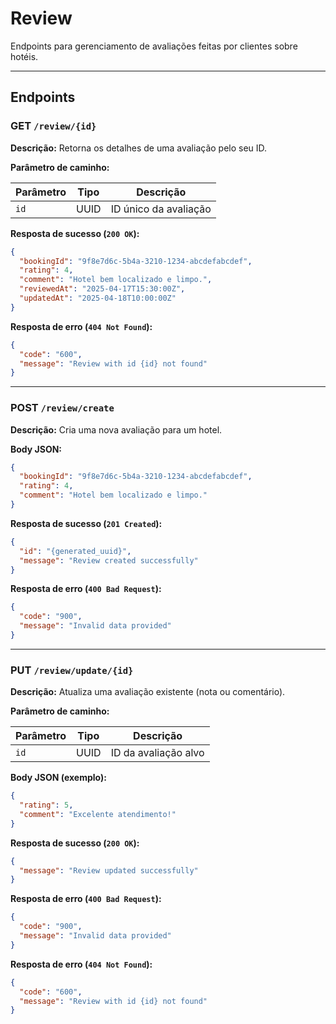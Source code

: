 # Review
Endpoints para gerenciamento de avaliações feitas por clientes sobre hotéis.

---

## Endpoints

### GET `/review/{id}`

**Descrição:** Retorna os detalhes de uma avaliação pelo seu ID.

**Parâmetro de caminho:**

| Parâmetro | Tipo | Descrição             |
|-----------|------|-----------------------|
| `id`      | UUID | ID único da avaliação |

**Resposta de sucesso (`200 OK`):**

```json
{
  "bookingId": "9f8e7d6c-5b4a-3210-1234-abcdefabcdef",
  "rating": 4,
  "comment": "Hotel bem localizado e limpo.",
  "reviewedAt": "2025-04-17T15:30:00Z",
  "updatedAt": "2025-04-18T10:00:00Z"
}
```

**Resposta de erro (`404 Not Found`):**

```json
{
  "code": "600",
  "message": "Review with id {id} not found"
}
```

---

### POST `/review/create`

**Descrição:** Cria uma nova avaliação para um hotel.

**Body JSON:**

```json
{
  "bookingId": "9f8e7d6c-5b4a-3210-1234-abcdefabcdef",
  "rating": 4,
  "comment": "Hotel bem localizado e limpo."
}
```

**Resposta de sucesso (`201 Created`):**

```json
{
  "id": "{generated_uuid}",
  "message": "Review created successfully"
}
```

**Resposta de erro (`400 Bad Request`):**

```json
{
  "code": "900",
  "message": "Invalid data provided"
}
```

---

### PUT `/review/update/{id}`

**Descrição:** Atualiza uma avaliação existente (nota ou comentário).

**Parâmetro de caminho:**

| Parâmetro | Tipo | Descrição             |
|-----------|------|-----------------------|
| `id`      | UUID | ID da avaliação alvo  |

**Body JSON (exemplo):**

```json
{
  "rating": 5,
  "comment": "Excelente atendimento!"
}
```

**Resposta de sucesso (`200 OK`):**

```json
{
  "message": "Review updated successfully"
}
```

**Resposta de erro (`400 Bad Request`):**

```json
{
  "code": "900",
  "message": "Invalid data provided"
}
```

**Resposta de erro (`404 Not Found`):**

```json
{
  "code": "600",
  "message": "Review with id {id} not found"
}
```